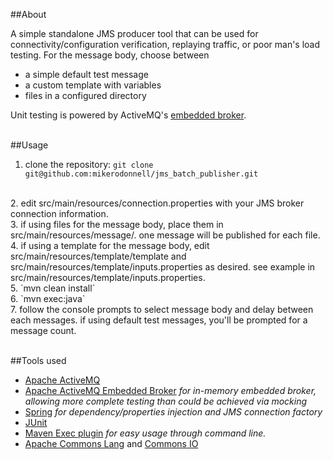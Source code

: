 
##About

A simple standalone JMS producer tool that can be used for connectivity/configuration verification, replaying traffic, or poor man's load testing. For the message body, choose between

 * a simple default test message
 * a custom template with variables
 * files in a configured directory

Unit testing is powered by ActiveMQ's [embedded broker](http://activemq.apache.org/how-to-unit-test-jms-code.html).
<br>
<br>

##Usage

1. clone the repository: `git clone git@github.com:mikerodonnell/jms_batch_publisher.git`
<br>
2. edit src/main/resources/connection.properties with your JMS broker connection information.
<br>
3. if using files for the message body, place them in src/main/resources/message/. one message will be published for each file.
<br>
4. if using a template for the message body, edit src/main/resources/template/template and src/main/resources/template/inputs.properties as desired. see example in src/main/resources/template/inputs.properties.
<br>
5. `mvn clean install`
<br>
6. `mvn exec:java`
<br>
7. follow the console prompts to select message body and delay between each messages. if using default test messages, you'll be prompted for a message count.
<br>
<br>

##Tools used

* [Apache ActiveMQ](http://activemq.apache.org)
* [Apache ActiveMQ Embedded Broker](http://activemq.apache.org/how-to-unit-test-jms-code.html) _for in-memory embedded broker, allowing more complete testing than could be achieved via mocking_
* [Spring](https://spring.io) _for dependency/properties injection and JMS connection factory_
* [JUnit](http://junit.org)
* [Maven Exec plugin](http://www.mojohaus.org/exec-maven-plugin) _for easy usage through command line._
* [Apache Commons Lang](https://commons.apache.org/proper/commons-lang) and [Commons IO](https://commons.apache.org/proper/commons-io)

